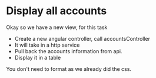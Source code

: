 # Display all accounts

Okay so we have a new view, for this task

* Create a new angular controller, call accountsController
* It will take in a http service
* Pull back the accounts information from api.
* Display it in a table

You don't need to format as we already did the css.


